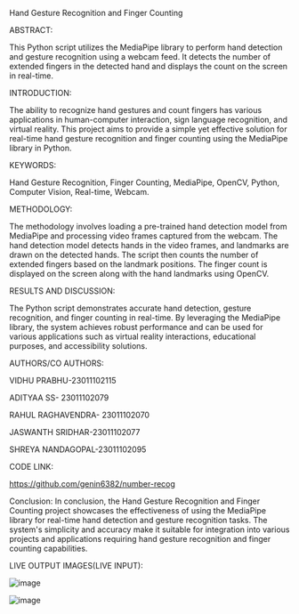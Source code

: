 Hand Gesture Recognition and Finger Counting

ABSTRACT:

This Python script utilizes the MediaPipe library to perform hand detection and gesture recognition using a webcam feed. It detects the number of extended fingers in the detected hand and displays the count on the screen in real-time.

INTRODUCTION:

The ability to recognize hand gestures and count fingers has various applications in human-computer interaction, sign language recognition, and virtual reality. This project aims to provide a simple yet effective solution for real-time hand gesture recognition and finger counting using the MediaPipe library in Python.

KEYWORDS:

Hand Gesture Recognition, Finger Counting, MediaPipe, OpenCV, Python, Computer Vision, Real-time, Webcam.

METHODOLOGY:

The methodology involves loading a pre-trained hand detection model from MediaPipe and processing video frames captured from the webcam. The hand detection model detects hands in the video frames, and landmarks are drawn on the detected hands. The script then counts the number of extended fingers based on the landmark positions. The finger count is displayed on the screen along with the hand landmarks using OpenCV.

RESULTS AND DISCUSSION:

The Python script demonstrates accurate hand detection, gesture recognition, and finger counting in real-time. By leveraging the MediaPipe library, the system achieves robust performance and can be used for various applications such as virtual reality interactions, educational purposes, and accessibility solutions.


AUTHORS/CO AUTHORS:

VIDHU PRABHU-23011102115

ADITYAA SS- 23011102079

RAHUL RAGHAVENDRA- 23011102070

JASWANTH SRIDHAR-23011102077

SHREYA NANDAGOPAL-23011102095

CODE LINK:

https://github.com/genin6382/number-recog


Conclusion:
In conclusion, the Hand Gesture Recognition and Finger Counting project showcases the effectiveness of using the MediaPipe library for real-time hand detection and gesture recognition tasks. The system's simplicity and accuracy make it suitable for integration into various projects and applications requiring hand gesture recognition and finger counting capabilities.

LIVE OUTPUT IMAGES(LIVE INPUT):

![image](https://github.com/genin6382/number-recog/assets/100513712/d50da423-ff2b-4d9c-9a7a-b325ca269c4a)

![image](https://github.com/genin6382/number-recog/assets/100513712/4eafa1a0-2b2d-4a07-89e4-a3b311938744)


